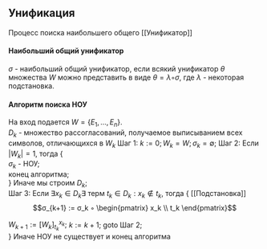 ## Унификация
Процесс поиска наибольшего общего [[Унификатор]]
#### Наибольший общий унификатор
$\sigma$ - наибольший общий унификатор, если всякий унификатор $\theta$ множества $W$ можно представить в виде $\theta = \lambda ◦ \sigma$, где $\lambda$ - некоторая подстановка.
#### Алгоритм поиска НОУ
На вход подается $W = \{E_1,...,E_n\}$.  
$D_k$ - множество рассогласований, получаемое выписыванием всех символов, отличающихся в $W_k$
Шаг 1: $k := 0; W_k = W; σ_k = ∅;$
Шаг 2: Если $|W_k|= 1$, тогда {  
				$σ_k$ - НОУ;  
				конец алгоритма;  
} Иначе мы строим $D_k$;  
Шаг 3: Если $∃x_k ∈D_k ∃$ терм $t_k ∈D_k : x_k \notin t_k$, тогда {
[[Подстановка]]
$$σ_{k+1} := σ_k ◦  
\begin{pmatrix}
x_k \\  
t_k  
\end{pmatrix}$$
 
$W_{k+1} := [W_k]^{x_k}_{t_k};$
$k := k + 1;$
goto Шаг 2;  
} Иначе НОУ не существует и конец алгоритма